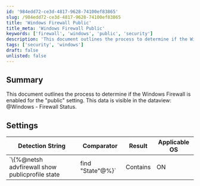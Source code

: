 ```yaml
---
id: '984edd72-ce3d-4817-9628-74100ef83865'
slug: /984edd72-ce3d-4817-9628-74100ef83865
title: 'Windows Firewall Public'
title_meta: 'Windows Firewall Public'
keywords: ['firewall', 'windows', 'public', 'security']
description: 'This document outlines the process to determine if the Windows Firewall is enabled to the "public" setting. The data can be accessed through the dataview: @Windows - Firewall Status, providing insights into the firewall configuration for security purposes.'
tags: ['security', 'windows']
draft: false
unlisted: false
---
```


## Summary

This document outlines the process to determine if the Windows Firewall is enabled for the "public" setting. This data is visible in the dataview: @Windows - Firewall Status.

## Settings

| Detection String                                         | Comparator | Result | Applicable OS |
|---------------------------------------------------------|------------|--------|----------------|
| `\\\{%@netsh advfirewall show publicprofile state| find "State"@%}` | Contains   | ON     | Windows OS     |



